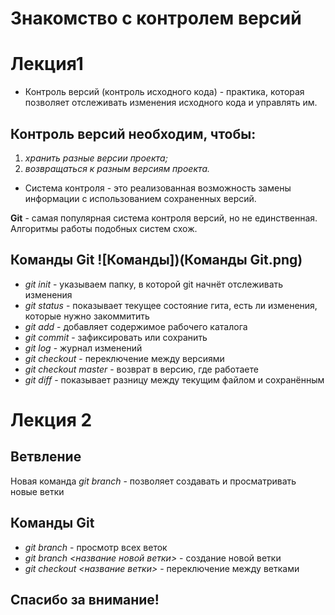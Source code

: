 # Знакомство с контролем версий
# Лекция1
* Контроль версий (контроль исходного кода) - практика, которая позволяет отслеживать изменения исходного кода и управлять им.
## Контроль версий необходим, чтобы:
1.  *хранить разные версии проекта;*
2.  *возвращаться к разным версиям проекта.* 
* Система контроля - это реализованная возможность замены информации с использованием сохраненных версий.

**Git** - самая популярная система контроля версий, но не единственная. Алгоритмы работы подобных систем схож.

## Команды Git ![Команды])(Команды Git.png)

* *git init* -  указываем папку, в которой
git начнёт отслеживать изменения
* *git status* - показывает текущее состояние гита, есть ли изменения, которые нужно закоммитить
* *git add* - добавляет содержимое рабочего каталога
* *git commit* - зафиксировать или сохранить
* *git log* - журнал изменений
* *git checkout* - переключение между версиями
* *git checkout master* - возврат в версию, где работаете
* *git diff* - показывает разницу между текущим файлом
и сохранённым
 # Лекция 2
 ## Ветвление
Новая команда *git branch* - позволяет создавать и просматривать новые ветки 
## Команды Git
* *git branch* - просмотр всех веток
* *git branch <название новой ветки>* - создание новой ветки
* *git checkout <название ветки>* - переключение между ветками

 ## Спасибо за внимание!
